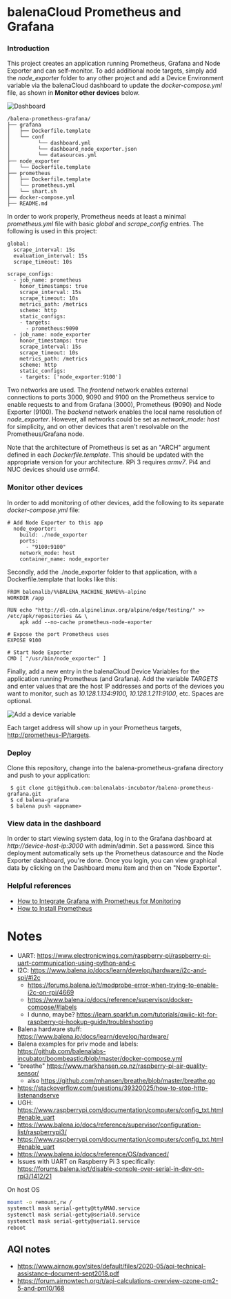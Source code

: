 # balenaCloud Prometheus and Grafana

### Introduction

This project creates an application running Prometheus, Grafana and Node Exporter and can self-monitor. To add additional node targets, simply add the _node_exporter_ folder to any other project and add a Device Environment variable via the balenaCloud dashboard to update the _docker-compose.yml_ file, as shown in **Monitor other devices** below.

![Dashboard](http://tonellolabs.com/images/grafana_dashboard.png)

```
/balena-prometheus-grafana/
├── grafana
│   ├── Dockerfile.template
│   └── conf
│         └── dashboard.yml
│         └── dashboard_node_exporter.json
│         └── datasources.yml
├── node_exporter
│   └── Dockerfile.template
├── prometheus
│   ├── Dockerfile.template
│   └── prometheus.yml
│   └── shart.sh
├── docker-compose.yml
├── README.md
```

In order to work properly, Prometheus needs at least a minimal _prometheus.yml_ file with basic _global_ and _scrape_config_ entries. The following is used in this project:

```
global:
  scrape_interval: 15s
  evaluation_interval: 15s
  scrape_timeout: 10s

scrape_configs:
  - job_name: prometheus
    honor_timestamps: true
    scrape_interval: 15s
    scrape_timeout: 10s
    metrics_path: /metrics
    scheme: http
    static_configs:
    - targets:
      - prometheus:9090
  - job_name: node_exporter
    honor_timestamps: true
    scrape_interval: 15s
    scrape_timeout: 10s
    metrics_path: /metrics
    scheme: http
    static_configs:
    - targets: ['node_exporter:9100']
```

Two networks are used. The _frontend_ network enables external connections to ports 3000, 9090 and 9100 on the Prometheus service to enable requests to and from Grafana (3000), Prometheus (9090) and Node Exporter (9100). The _backend_ network enables the local name resolution of _node_exporter_. However, all networks could be set as _network_mode: host_ for simplicity, and on other devices that aren't resolvable on the Prometheus/Grafana node.

Note that the architecture of Prometheus is set as an "ARCH" argument defined in each _Dockerfile.template_. This should be updated with the appropriate version for your architecture. RPi 3 requires _armv7_. Pi4 and NUC devices should use _arm64_.

### Monitor other devices

In order to add monitoring of other devices, add the following to its separate _docker-compose.yml_ file:

```
# Add Node Exporter to this app
  node_exporter:
    build: ./node_exporter
    ports:
      - "9100:9100"
    network_mode: host
    container_name: node_exporter
```

Secondly, add the ./node_exporter folder to that application, with a Dockerfile.template that looks like this:

```
FROM balenalib/%%BALENA_MACHINE_NAME%%-alpine
WORKDIR /app

RUN echo "http://dl-cdn.alpinelinux.org/alpine/edge/testing/" >> /etc/apk/repositories && \
    apk add --no-cache prometheus-node-exporter

# Expose the port Prometheus uses
EXPOSE 9100

# Start Node Exporter
CMD [ "/usr/bin/node_exporter" ]
```

Finally, add a new entry in the balenaCloud Device Variables for the application running Prometheus (and Grafana). Add the variable _TARGETS_ and enter values that are the host IP addresses and ports of the devices you want to monitor, such as _10.128.1.134:9100, 10.128.1.211:9100_, etc. Spaces are optional.

![Add a device variable](http://tonellolabs.com/images/grafana_env_var.png)

Each target address will show up in your Prometheus targets, [http://prometheus-IP/targets](#).

### Deploy

Clone this repository, change into the balena-prometheus-grafana directory and push to your application:

```
 $ git clone git@github.com:balenalabs-incubator/balena-prometheus-grafana.git
 $ cd balena-grafana
 $ balena push <appname>
```

### View data in the dashboard

In order to start viewing system data, log in to the Grafana dashboard at _http<nolink>://device-host-ip:3000_ with admin/admin. Set a password. Since this deployment automatically sets up the Prometheus datasource and the Node Exporter dashboard, you're done. Once you login, you can view graphical data by clicking on the Dashboard menu item and then on "Node Exporter".

### Helpful references

- [How to Integrate Grafana with Prometheus for Monitoring](https://www.linuxtechi.com/integrate-grafana-prometheus-monitoring/)
- [How to Install Prometheus](https://www.linuxtechi.com/install-prometheus-monitoring-tool-centos-8-rhel-8/)

# Notes

- UART: https://www.electronicwings.com/raspberry-pi/raspberry-pi-uart-communication-using-python-and-c
- I2C: https://www.balena.io/docs/learn/develop/hardware/i2c-and-spi/#i2c
  - https://forums.balena.io/t/modprobe-error-when-trying-to-enable-i2c-on-rpi/4669
  - https://www.balena.io/docs/reference/supervisor/docker-compose/#labels
  - I dunno, maybe? https://learn.sparkfun.com/tutorials/qwiic-kit-for-raspberry-pi-hookup-guide/troubleshooting
- Balena hardware stuff: https://www.balena.io/docs/learn/develop/hardware/
- Balena examples for priv mode and labels: https://github.com/balenalabs-incubator/boombeastic/blob/master/docker-compose.yml
- "breathe" https://www.markhansen.co.nz/raspberry-pi-air-quality-sensor/
  - also https://github.com/mhansen/breathe/blob/master/breathe.go
- https://stackoverflow.com/questions/39320025/how-to-stop-http-listenandserve
- UGH: https://www.raspberrypi.com/documentation/computers/config_txt.html#enable_uart
- https://www.balena.io/docs/reference/supervisor/configuration-list/raspberrypi3/
- https://www.raspberrypi.com/documentation/computers/config_txt.html#enable_uart
- https://www.balena.io/docs/reference/OS/advanced/
- Issues with UART on Raspberry Pi 3 specifically: https://forums.balena.io/t/disable-console-over-serial-in-dev-on-rpi3/1412/21

On host OS

```bash
mount -o remount,rw /
systemctl mask serial-getty@ttyAMA0.service
systemctl mask serial-getty@serial0.service
systemctl mask serial-getty@serial1.service
reboot
```

## AQI notes

- https://www.airnow.gov/sites/default/files/2020-05/aqi-technical-assistance-document-sept2018.pdf
- https://forum.airnowtech.org/t/aqi-calculations-overview-ozone-pm2-5-and-pm10/168
